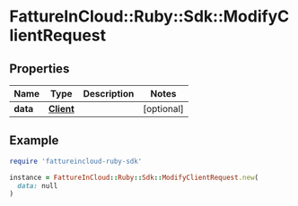 # FattureInCloud::Ruby::Sdk::ModifyClientRequest

## Properties

| Name | Type | Description | Notes |
| ---- | ---- | ----------- | ----- |
| **data** | [**Client**](Client.md) |  | [optional] |

## Example

```ruby
require 'fattureincloud-ruby-sdk'

instance = FattureInCloud::Ruby::Sdk::ModifyClientRequest.new(
  data: null
)
```


